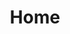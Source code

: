 ---
title: Home
sections:
  - section_id: hero
    type: section_hero
    title: Aprende Compartiendo
    image: images/hero.jpeg
    content: >-
      ¡La mejor manera de aprender es compartir tus conocimientos!
  - section_id: features
    type: section_grid
    col_number: three
    grid_items:
      - title: Contenidos digitales
        content: >-
          Los contenidos digitales son cualquier pieza de información que podemos incluir en un medio digital. Pueden estar formados por textos, imágenes, vídeos, mapas… ¡No hay límite para la creatividad!
        actions:
          - label: Aprende aquí
            url: /contenidos-digitales
            style: link
      - title: Compartir información
        content: >-
          Las redes sociales son un elemento ubicuo en la vida moderna. Compartir nuestras experiencias de vida con amigos y familiares puede ser agradable.
        actions:
          - label: Aprende aquí
            url: /compartir-informacion
            style: link
      - title: Verificación en dos pasos
        content: >-
          También conocido como doble factor de autenticación (2FA), es una medida de seguridad con la que hacemos más difícil que alguien sin autorización acceda a la cuenta personal de aquel servicio que cuente con esta funcionalidad
        actions:
          - label: Aprende aquí
            url: /verificacion-dos-pasos
            style: link
  - section_id: features
    type: section_grid
    col_number: three
    grid_items:
      - title: Qué es una wiki
        content: >-
          Wiki es de origen hawaiano que significa: rápido. Comúnmente para abreviar esta palabra se utiliza Wiki y en términos tecnológicos es un software para la creación de contenido de forma colaborativa.
        actions:
          - label: Aprende aquí
            url: /wiki
            style: link
      - title: Qué es un blog
        content: >-
          La palabra blog viene de la abreviación de weblog, lo que en español se traduce como «registro web». Por eso el sentido básico del blog es el de una bitácora o diario digital donde se va «registrando» contenido de forma cronológica.
        actions:
          - label: Aprende aquí
            url: /que-es-un-blog
            style: link
      - title: Crea un blog
        content: >-
          Sigue este pequeño tutorial y aprenderás a crear tu Blog personal o de negocio completamente gratis, sí serás visible a todo el mundo desde ahora.
        actions:
          - label: Aprende aquí
            url: /crea-un-blog
            style: link
  - section_id: cta
    type: section_cta
    title: Competencias digitales
    subtitle: Existen muchas competencias digitales que podemos aprender. Te invitamos ha aprenderlas todas.
    actions:
      - label: Aprende aquí
        url: "https://competenciasdigitalesec.com"
        style: primary
seo:
  title: Aprende Compartiendo
  description: ¡La mejor manera de aprender es compartir tus conocimientos!
  extra:
    - name: 'og:type'
      value: website
      keyName: property
    - name: 'og:title'
      value: Aprende Compartiendo
      keyName: property
    - name: 'og:description'
      value: ¡La mejor manera de aprender es compartir tus conocimientos!
      keyName: property
    - name: 'og:image'
      value: "https://cdn.pixabay.com/photo/2014/03/24/17/06/hummingbird-295026_960_720.png"
      keyName: property
      relativeUrl: true
    - name: 'twitter:card'
      value: summary_large_image
    - name: 'twitter:title'
      value: Aprende Compartiendo
    - name: 'twitter:description'
      value: ¡La mejor manera de aprender es compartir tus conocimientos!
    - name: 'twitter:image'
      value: "https://cdn.pixabay.com/photo/2014/03/24/17/06/hummingbird-295026_960_720.png"
      relativeUrl: true
layout: advanced
---